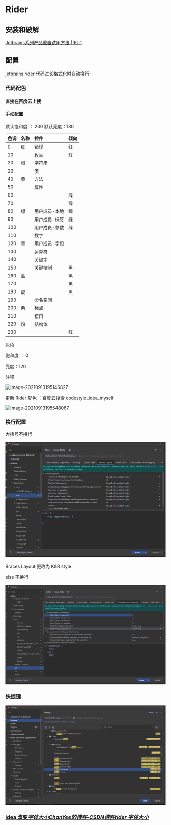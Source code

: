 # Rider

## 安装和破解

[Jetbrains系列产品重置试用方法 | 知了](https://zhile.io/2020/11/18/jetbrains-eval-reset-da33a93d.html)


## 配置

[jetbrains rider 代码过长格式化时自动换行](https://blog.csdn.net/assassinsshadow/article/details/81184468)

### 代码配色

#### 直接在百度云上搜

#### 手动配置
默认饱和度 ： 200 默认亮度：180

| 色调 | 名称 | 控件 | 倾向 |
| :--- | :--- | :--- | :--- |
| 0 | 红 | 错误 | 红 |
| 10 |  | 枚举 | 红 |
| 20 | 橙 | 字符串 |  |
| 30 |  | 类 |  |
| 40 | 黄 | 方法 |  |
| 50 |  | 属性 |  |
| 60 |  |  | 绿 |
| 70 |  |  | 绿 |
| 80 | 绿 | 用户成员-本地 | 绿 |
| 90 |  | 用户成员-标签 | 绿 |
| 100 |  | 用户成员-参数 | 绿 |
| 110 |  | 数字 |  |
| 120 | 青 | 用户成员-字段 |  |
| 130 |  | 运算符 |  |
| 140 |  | 关键字 |  |
| 150 |  | 关键控制 | 黑 |
| 160 | 蓝 |  | 黑 |
| 170 |  |  | 黑 |
| 180 | 靛 |  | 黑 |
| 190 |  | 命名空间 |  |
| 200 | 紫 | 标点 |  |
| 210 |  | 接口 |  |
| 220 | 粉 | 结构体 |  |
| 230 |  |  | 红 |

灰色

饱和度 ： 0

亮度：120

注释

![image-20210913195146827](https://image-1253155090.cos.ap-nanjing.myqcloud.com/image-20210913195146827.png)

更新 Rider 配色 ：百度云搜索 codestyle\_idea\_myself

![image-20210913195548067](https://image-1253155090.cos.ap-nanjing.myqcloud.com/image-20210913195548067.png)



### 换行配置

大括号不换行

<img src="../.gitbook/assets/image-20211124112422416.png" alt="image-20211124112422416"  />

Braces Layout 更改为 K&R style



else 不换行

![image-20211124141751298](../.gitbook/assets/image-20211124141751298.png)

### 快捷键

<img src="../.gitbook/assets/image-20211124134504133.png" alt="image-20211124134504133"  />





### [idea 改变*字体大小*_ChanYee的博客-CSDN博客_*rider* *字体大小*](https://www.baidu.com/link?url=-SCQAPneO3prshBYvYNHdZN0DSL7oD94q-20imy8tBglk6UWqub5JKGWjWSFvR3hjuaVzPDcEVjR5inxRQ6JsQCYYBuoiD1ROWYwR2DvrcG&wd=&eqid=961cb35c00012a040000000661a07f7b)
